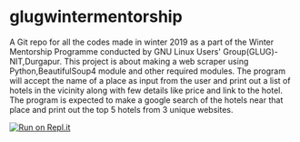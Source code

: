 # glugwintermentorship
A Git repo for all the codes made in winter 2019 as a part of the Winter Mentorship Programme conducted by GNU Linux Users' Group(GLUG)-NIT,Durgapur.
This project is about making a web scraper using Python,BeautifulSoup4 module and other required modules.
The program will accept the name of a place as input from the user and print out a list of hotels in the vicinity along with few details like price and link to the hotel.
The program is expected to make a google search of the hotels near that place and print out the top 5 hotels from 3 unique websites.

[![Run on Repl.it](https://repl.it/badge/github/arin17bishwa/glugwintermentorship)](https://repl.it/github/arin17bishwa/glugwintermentorship)
